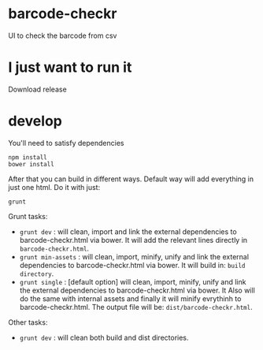 # barcode-checkr
UI to check the barcode from csv


I just want to run it
=======
Download release

develop
=======
You'll need to satisfy dependencies

    npm install
    bower install

After that you can build in different ways. Default way will add everything in just one html. Do it with just:

    grunt
    
Grunt tasks:
* `grunt dev` : will clean, import and link the external dependencies to barcode-checkr.html via bower. It will add the relevant lines directly in `barcode-checkr.html`.
* `grunt min-assets` : will clean, import, minify, unify and link the external dependencies to barcode-checkr.html via bower. It will build in: `build directory`.
* `grunt single` : [default option] will clean, import, minify, unify and link the external dependencies to barcode-checkr.html via bower. It Also will do the same with internal assets and finally it will minify evrythinh to barcode-checkr.html.  The output file will be: `dist/barcode-checkr.html`.

Other tasks:
* `grunt dev` : will clean both build and dist directories.

